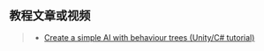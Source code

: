 ## 教程文章或视频

> - [Create a simple AI with behaviour trees (Unity/C# tutorial)](https://www.youtube.com/watch?v=aR6wt5BlE-E)
